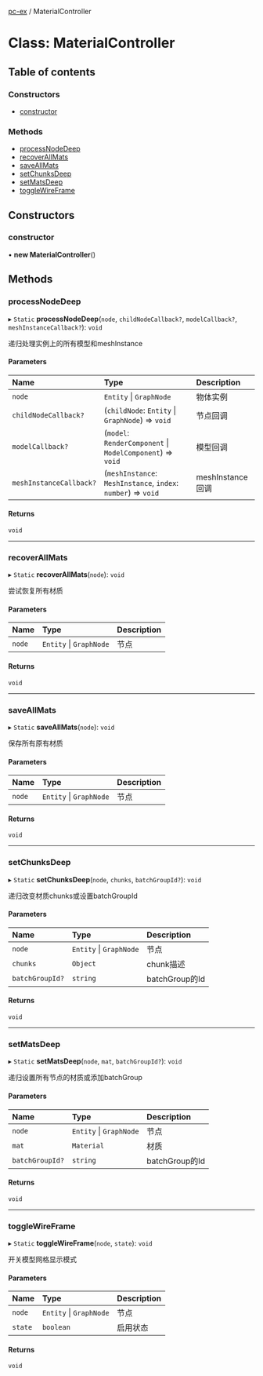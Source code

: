 [pc-ex](https://github.com/TheFBplus/pc-ex/blob/master/docs/md/README.md) / MaterialController

# Class: MaterialController

## Table of contents

### Constructors

- [constructor](https://github.com/TheFBplus/pc-ex/blob/master/docs/md/classes/MaterialController.md#constructor)

### Methods

- [processNodeDeep](https://github.com/TheFBplus/pc-ex/blob/master/docs/md/classes/MaterialController.md#processnodedeep)
- [recoverAllMats](https://github.com/TheFBplus/pc-ex/blob/master/docs/md/classes/MaterialController.md#recoverallmats)
- [saveAllMats](https://github.com/TheFBplus/pc-ex/blob/master/docs/md/classes/MaterialController.md#saveallmats)
- [setChunksDeep](https://github.com/TheFBplus/pc-ex/blob/master/docs/md/classes/MaterialController.md#setchunksdeep)
- [setMatsDeep](https://github.com/TheFBplus/pc-ex/blob/master/docs/md/classes/MaterialController.md#setmatsdeep)
- [toggleWireFrame](https://github.com/TheFBplus/pc-ex/blob/master/docs/md/classes/MaterialController.md#togglewireframe)

## Constructors

### constructor

• **new MaterialController**()

## Methods

### processNodeDeep

▸ `Static` **processNodeDeep**(`node`, `childNodeCallback?`, `modelCallback?`, `meshInstanceCallback?`): `void`

递归处理实例上的所有模型和meshInstance

#### Parameters

| Name | Type | Description |
| :------ | :------ | :------ |
| `node` | `Entity` \| `GraphNode` | 物体实例 |
| `childNodeCallback?` | (`childNode`: `Entity` \| `GraphNode`) => `void` | 节点回调 |
| `modelCallback?` | (`model`: `RenderComponent` \| `ModelComponent`) => `void` | 模型回调 |
| `meshInstanceCallback?` | (`meshInstance`: `MeshInstance`, `index`: `number`) => `void` | meshInstance回调 |

#### Returns

`void`

___

### recoverAllMats

▸ `Static` **recoverAllMats**(`node`): `void`

尝试恢复所有材质

#### Parameters

| Name | Type | Description |
| :------ | :------ | :------ |
| `node` | `Entity` \| `GraphNode` | 节点 |

#### Returns

`void`

___

### saveAllMats

▸ `Static` **saveAllMats**(`node`): `void`

保存所有原有材质

#### Parameters

| Name | Type | Description |
| :------ | :------ | :------ |
| `node` | `Entity` \| `GraphNode` | 节点 |

#### Returns

`void`

___

### setChunksDeep

▸ `Static` **setChunksDeep**(`node`, `chunks`, `batchGroupId?`): `void`

递归改变材质chunks或设置batchGroupId

#### Parameters

| Name | Type | Description |
| :------ | :------ | :------ |
| `node` | `Entity` \| `GraphNode` | 节点 |
| `chunks` | `Object` | chunk描述 |
| `batchGroupId?` | `string` | batchGroup的Id |

#### Returns

`void`

___

### setMatsDeep

▸ `Static` **setMatsDeep**(`node`, `mat`, `batchGroupId?`): `void`

递归设置所有节点的材质或添加batchGroup

#### Parameters

| Name | Type | Description |
| :------ | :------ | :------ |
| `node` | `Entity` \| `GraphNode` | 节点 |
| `mat` | `Material` | 材质 |
| `batchGroupId?` | `string` | batchGroup的Id |

#### Returns

`void`

___

### toggleWireFrame

▸ `Static` **toggleWireFrame**(`node`, `state`): `void`

开关模型网格显示模式

#### Parameters

| Name | Type | Description |
| :------ | :------ | :------ |
| `node` | `Entity` \| `GraphNode` | 节点 |
| `state` | `boolean` | 启用状态 |

#### Returns

`void`

